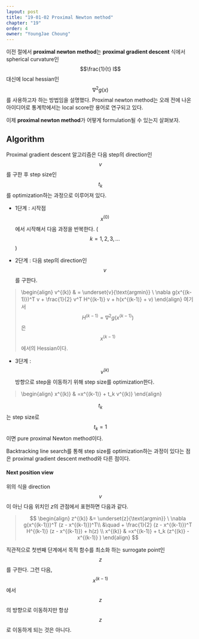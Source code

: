 ```yaml
---
layout: post
title: "19-01-02 Proximal Newton method"
chapter: "19"
order: 4
owner: "YoungJae Choung"
---
```


이전 절에서 **proximal newton method**는 **proximal gradient descent** 식에서 spherical curvature인 $$\frac{1}{t} I$$ 대신에 local hessian인 $$\nabla^2 g(x)$$를 사용하고자 하는 방법임을 설명했다. Proximal newton method는 오래 전에 나온 아이디어로 통계학에서는 local score란 용어로 연구되고 있다.

이제 **proximal newton method**가 어떻게 formulation될 수 있는지 살펴보자.

## Algorithm
Proximal gradient descent 알고리즘은 다음 step의 direction인 $$v$$를 구한 후 step size인 $$t_k$$를 optimization하는 과정으로 이루어져 있다. 

* 1단계 : 시작점 $$x^{(0)}$$에서 시작해서 다음 과정을 반복한다. ($$k=1,2,3,...$$) 

* 2단계 : 다음 step의 direction인 $$v$$를 구한다.

> \begin{align}
v^{(k)} & = \underset{v}{\text{argmin}} \ \nabla g(x^{(k-1)})^T v + \frac{1}{2} v^T H^{(k-1)} v + h(x^{(k-1)} + v)
\end{align}
여기서 $$H^{(k-1)} = \nabla^2 g(x^{(k-1)})$$은 $$x^{(k-1)}$$에서의 Hessian이다.

* 3단계 : $$v^{(k)}$$ 방향으로 step을 이동하기 위해 step size를 optimization한다. 

> \begin{align}
x^{(k)} & =x^{(k-1)} + t_k v^{(k)}
\end{align}

$$t_k$$는 step size로 $$t_k=1$$이면 pure proximal Newton method이다.

Backtracking line search를 통해 step size를 optimization하는 과정이 있다는 점은 proximal gradient descent method와 다른 점이다.

#### Next position view
위의 식을 direction $$v$$이 아닌 다음 위치인 $z$의 관점에서 표현하면 다음과 같다.

> $$
> \begin{align}
> z^{(k)} &= \underset{z}{\text{argmin}} \ \nabla g(x^{(k-1)})^T (z - x^{(k-1)})^T\\
> &\quad + \frac{1}{2} (z - x^{(k-1)})^T H^{(k-1)} (z - x^{(k-1)}) + h(z) \\
> x^{(k)} & =x^{(k-1)} + t_k (z^{(k)} - x^{(k-1)} )
> \end{align}
> $$

직관적으로 첫번째 단계에서 목적 함수를 최소화 하는 surrogate point인 $$z$$를 구한다. 그런 다음, $$x^{(k-1)}$$에서 $$z$$의 방향으로 이동하지만 항상 $$z$$로 이동하게 되는 것은 아니다.
